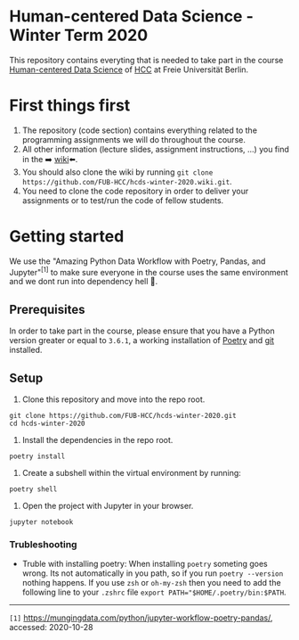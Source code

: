 # Human-centered Data Science - Winter Term 2020
This repository contains everyting that is needed to take part in the course [Human-centered Data Science](https://www.mi.fu-berlin.de/en/inf/groups/hcc/teaching/winter_term_2020_21/course_human_centered_data_science.html) of [HCC](https://www.mi.fu-berlin.de/en/inf/groups/hcc/index.html) at Freie Universität Berlin.

# First things first
1. The repository (code section) contains everything related to the programming assignments we will do throughout the course.
1. All other information (lecture slides, assignment instructions, ...) you find in the :arrow_right: [wiki](https://github.com/FUB-HCC/hcds-winter-2020/wiki):arrow_left:.
1. You should also clone the wiki by running `git clone https://github.com/FUB-HCC/hcds-winter-2020.wiki.git`.
3. You need to clone the code repository in order to deliver your assignments or to test/run the code of fellow students.

# Getting started

We use the  "Amazing Python Data Workflow with Poetry, Pandas, and Jupyter"<sup>[1]</sup> to make sure everyone in the course uses the same environment and we dont run into dependency hell :volcano:.

## Prerequisites

In order to take part in the course, please ensure that you have a Python version greater or equal to `3.6.1`, a working installation of [Poetry](https://python-poetry.org/docs/) and [git](https://git-scm.com/book/en/v2/Getting-Started-Installing-Git) installed.


## Setup

1. Clone this repository and move into the repo root.

```
git clone https://github.com/FUB-HCC/hcds-winter-2020.git
cd hcds-winter-2020
```

1. Install the dependencies in the repo root.

```
poetry install
```

1. Create a subshell within the virtual environment by running:

```
poetry shell
```

1. Open the project with Jupyter in your browser.

```
jupyter notebook
```

### Trubleshooting

* Truble with installing poetry: When installing `poetry` someting goes wrong. Its not automatically in you path, so if you run `poetry --version` nothing happens. If you use `zsh` or `oh-my-zsh` then you need to add the following line to your `.zshrc` file `export PATH="$HOME/.poetry/bin:$PATH`.


----------------------
`[1]` https://mungingdata.com/python/jupyter-workflow-poetry-pandas/, accessed: 2020-10-28
